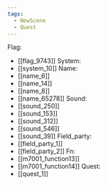 ```yaml
---
tags:
  - NewScene
  - Quest
---
```

Flag:
- [[flag_9743]]
System:
- [[system_10]]
Name:
- [[name_6]]
- [[name_14]]
- [[name_8]]
- [[name_65278]]
Sound:
- [[sound_250]]
- [[sound_153]]
- [[sound_312]]
- [[sound_546]]
- [[sound_39]]
Field_party:
- [[field_party_1]]
- [[field_party_2]]
Fn:
- [[m7001_function13]]
- [[m7001_function14]]
Quest:
- [[quest_1]]

